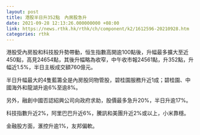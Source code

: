 ```yaml
---
layout: post
title: 港股半日升352點　內房股急升
date: 2021-09-28 12:13:26.000000000 +08:00
link: https://news.rthk.hk/rthk/ch/component/k2/1612596-20210928.htm
categories: rthk
---
```


港股受內房股和科技股升勢帶動，恒生指數高開逾100點後，升幅最多擴大至近450點，高見24654點，其後升幅略為收窄，中午收市報24561點，升352點，升幅近1.5%，半日主板成交額760億元。

半日升幅最大的4隻藍籌全是內房股同物管股，碧桂園服務升近1成；碧桂園、中國海外和龍湖升逾6%至逾8%。

另外，融創中國否認紹興公司向政府求助，股價最多急升20%，半日升逾17%。

科技指數升近2%，阿里巴巴升近6%，騰訊和美團升近2%或以上，小米靠穩。

金融股方面，滙控升逾1%，友邦偏軟。
